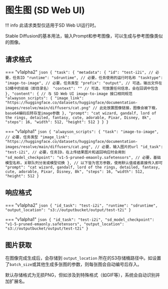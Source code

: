 # 图生图 (SD Web UI)

!!! info
    此请求类型仅适用于SD Web UI运行时。

Stable Diffusion的基本用法，输入Prompt和参考图像，可以生成与参考图像类似的图像。

## 请求格式

=== "v1alpha2"
    ```json
    {
      "task": {
        "metadata": {
          "id": "test-i2i", // 必要，任务ID
          "runtime": "sdruntime", // 必要，任务使用的运行时名称
          "tasktype": "image-to-image", // 必要，任务类型
          "prefix": "output", // 可选，输出文件在S3桶中的前缀（即目录名）
          "context": "" // 可选，可放置任何信息，会在回调中包含
        },
        "content": { // 与 SD Web UI image-to-image 接口相同规范
          "alwayson_scripts": {
            "image_link": "https://huggingface.co/datasets/huggingface/documentation-images/resolve/main/diffusers/cat.png" // 此处放置图像链接，图像会被下载，base64编码后转存至image参数
          },
          "prompt": "cat wizard, gandalf, lord of the rings, detailed, fantasy, cute, adorable, Pixar, Disney, 8k",
          "steps": 16,
          "width": 512,
          "height": 512
        }
      }
    }
    ```

=== "v1alpha1"
    ```json
    {
        "alwayson_scripts": {
            "task": "image-to-image", // 必要，任务类型
            "image_link": "https://huggingface.co/datasets/huggingface/documentation-images/resolve/main/diffusers/cat.png", // 必要，输入图片的url
            "id_task": "test-i2i", // 必要，任务ID，在上传结果图片和返回响应时会用到
            "sd_model_checkpoint": "v1-5-pruned-emaonly.safetensors", // 必要，基础模型名称，关联队列分发或模型切换
        },
        // 以下皆为官方参数，使用默认值或者直接传入即可
        "prompt": "cat wizard, gandalf, lord of the rings, detailed, fantasy, cute, adorable, Pixar, Disney, 8k",
        "steps": 16,
        "width": 512,
        "height": 512
    }
    ```

## 响应格式

=== "v1alpha2"
    ```json
    {
      "id_task": "test-i2i",
      "runtime": "sdruntime",
      "output_location": "s3://outputbucket/output/test-t2i"
    }
    ```

=== "v1alpha1"
    ```json
    {
      "id_task": "test-i2i",
      "sd_model_checkpoint": "v1-5-pruned-emaonly.safetensors",
      "output_location": "s3://outputbucket/output/test-t2i"
    }
    ```

## 图片获取

在图像完成生成后，会存储到 `output_location` 所在的S3存储桶路径中。如设置了`batch_size`或其他生成多张图的参数，则每张图会自动编号后存入。

默认存储格式为无损PNG，但如涉及到特殊格式（如GIF等），系统会自动识别并加扩展名。